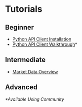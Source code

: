 # Tutorials

## Beginner

* [Python API Client Installation](https://github.com/coinmetrics/api-client-python/tree/master?tab=readme-ov-file#installation-and-updates)
* [Python API Client Walkthrough](walkthrough_community_2024.md)*

## Intermediate
* [Market Data Overview](MDF_market_data_overview.md)

## Advanced

_*Available Using Community_